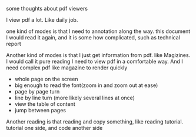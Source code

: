 some thoughts about pdf viewers

I view pdf a lot. Like daily job.

one kind of modes is that I need to annotation along the way.
this document I would read it again, and it is some how complicated,
such as technical report

Another kind of modes is that I just get information from pdf. like Magizines.
I would call it pure reading
I need to view pdf in a comfortable way. And I need complex pdf like magazine to render quickly
- whole page on the screen
- big enough to read the font(zoom in and zoom out at ease)
- page by page turn
- line by line turn (more likely several lines at once)
- view the table of content
- jump between pages

Another reading is that reading and copy something, like reading tutorial.
tutorial one side, and code another side
